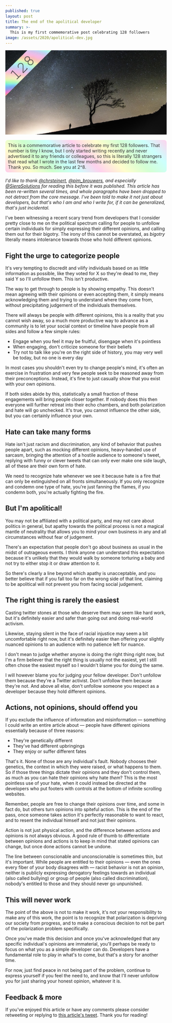 ```yaml
---
published: true
layout: post
title: The end of the apolitical developer
summary: >-
  This is my first commemorative post celebrating 128 followers
image: /assets/2020/apolitical-dev.jpg
---
```


![splash](/assets/2020/apolitical-dev.jpg)

<div style="border-radius: .5rem; padding:.5rem;
background: linear-gradient(45deg, rgba(255,204,235,1) 0%, rgba(255,253,204,1) 12.5%, rgba(205,255,206,1) 25%, rgba(202,255,253,1) 37.5%, rgba(255,210,237,1) 50%, rgba(255,253,205,1) 62.5%, rgba(212,255,212,1) 75%, rgba(204,255,253,1) 87.5%, rgba(255,211,238,1) 100%);;color:#333">
  This is a commemorative article to celebrate my first 128 followers. That number is tiny I know, but I only started writing recently and never advertised it to any friends or colleagues, so this is literally 128 strangers that read what I wrote in the last few months and decided to follow me. Thank you. So much. See you at 2^8.
</div>
<br>
<div class="message">
    <i>
        I'd like to thank <a href="http://twitter.com/chrsteinert" target="_blank">@chrsteinert</a>, <a href="http://twitter.com/pim_brouwers" target="_blank">@pim_brouwers</a>, and especially <a href="http://twitter.com/SieraSolutions" target="_blank">@SieraSolutions</a> for reading this before it was published. This article has been re-written several times, and whole paragraphs have been dropped to not detract from the core message. I've been told to make it not just about developers, but that's who I am and who I write for, if it can be generalized, that's just incidental.
    </i>
</div>

I've been witnessing a recent scary trend from developers that I consider pretty close to me on the political spectrum calling for people to  unfollow certain individuals for simply expressing their different opinions, and calling them out for their bigotry. The irony of this cannot be overstated, as *bigotry* literally means intolerance towards those who hold different opinions.

## Fight the urge to categorize people

It's very tempting to discredit and vilify individuals based on as little information as possible, like they voted for X so they're dead to me, they said Y so I'll unfollow them. This isn't productive.

The way to get through to people is by showing empathy. This doesn't mean agreeing with their opinions or even accepting them, it simply means acknowledging them and trying to understand where they come from, without precipitating judgement of the individuals themselves.

There will always be people with different opinions, this is a reality that you cannot wish away, so a much more productive way to advance as a community is to let your social context or timeline have people from all sides and follow a few simple rules:

- Engage when you feel it may be fruitful, disengage when it's pointless
- When engaging, don't criticize someone for their beliefs
- Try not to talk like you're on the right side of history, you may very well be today, but no one is every day

In most cases you shouldn't even try to change people's mind, it's often an exercise in frustration and very few people seek to be reasoned away from their preconceptions. Instead, it's fine to just casually show that you exist with your own opinions.

If both sides abide by this, statistically a small fraction of these engagements will bring people closer together. If nobody does this then everyone will further retreat into their echo chambers, and both polarization and hate will go unchecked. It's true, you cannot influence the other side, but you can certainly influence your own.

## Hate can take many forms

Hate isn't just racism and discrimination, any kind of behavior that pushes people apart, such as mocking different opinions, heavy-handed use of sarcasm, bringing the attention of a hostile audience to someone's tweet, replying with funny or clever tweets that can only ever make one side laugh, all of these are their own form of hate.

We need to recognize hate whenever we see it because hate is a fire that can only be extinguished on all fronts simultaneously. If you only recognize and condemn one type of hate, you're just fanning the flames, if you condemn both, you're actually fighting the fire.

## But I'm apolitical!

You may not be affiliated with a political party, and may not care about politics in general, but apathy towards the political process is not a magical mantle of neutrality that allows you to mind your own business in any and all circumstances without fear of judgement.

There's an expectation that people don't go about business as usual in the midst of outrageous events. I think anyone can understand this expectation because it's unlikely that they would walk by someone torturing a baby and not try to either stop it or draw attention to it.

So there's clearly a line beyond which apathy is unacceptable, and you better believe that if you fall too far on the wrong side of that line, claiming to be apolitical will not prevent you from facing social judgement.

## The right thing is rarely the easiest

Casting twitter stones at those who deserve them may seem like hard work, but it's definitely easier and safer than going out and doing real-world activism.

Likewise, staying silent in the face of racial injustice may seem a bit uncomfortable right now, but it's definitely easier than offering your slightly nuanced opinions to an audience with no patience left for nuance.

I don't mean to judge whether anyone is doing the right thing right now, but I'm a firm believer that the right thing is usually not the easiest, yet I still often chose the easiest myself so I wouldn't blame you for doing the same.

I will however blame you for judging your fellow developer. Don't unfollow them because they're a Twitter activist. Don't unfollow them because they're not. And above all else, don't unfollow someone you respect as a developer because they hold different opinions.

## Actions, not opinions, should offend you

If you exclude the influence of information and misinformation — something I could write an entire article about — people have different opinions essentially because of three reasons:

- They're genetically different
- They've had different upbringings
- They enjoy or suffer different fates

That's it. None of those are any individual's fault. Nobody chooses their genetics, the context in which they were raised, or what happens to them. So if those three things dictate their opinions and they don't control them, as much as you can hate their opinions why hate *them*? This is the most pointless use of your hate, when it could instead be directed at the developers who put footers with controls at the bottom of infinite scrolling websites.

Remember, people are free to change their opinions over time, and some in fact do, but others turn opinions into spiteful action. This is the end of the pass, once someone takes action it's perfectly reasonable to want to react, and to resent the individual himself and not just their opinions.

Action is not just physical action, and the difference between actions and opinions is not always obvious. A good rule of thumb to differentiate between opinions and actions is to keep in mind that stated opinions can change, but once done actions cannot be undone.

The line between conscionable and unconscionable is sometimes thin, but it's important. While people are entitled to their opinions — even the ones every fiber of your body disagrees with — racist behavior is not an opinion, neither is publicly expressing derogatory feelings towards an individual (also called bullying) or group of people (also called discrimination), nobody's entitled to those and they should never go unpunished.

## This will never work

The point of the above is not to make it work, it's not your responsibility to make any of this work, the point is to recognize that polarization is depriving our society from progress, and to make a conscious decision to not be part of the polarization problem specifically. 

Once you've made this decision and once you've acknowledged that any specific individual's opinions are immaterial, you'll perhaps be ready to focus on what you as a simple developer can do. Developers have a fundamental role to play in what's to come, but that's a story for another time.

For now, just find peace in not being part of the problem, continue to express yourself if you feel the need to, and know that I'll never unfollow you for just sharing your honest opinion, whatever it is.

## Feedback & more

If you've enjoyed this article or have any comments please consider retweeting or replying to [this article's tweet](https://twitter.com/luislikeIewis). Thank you for reading!
